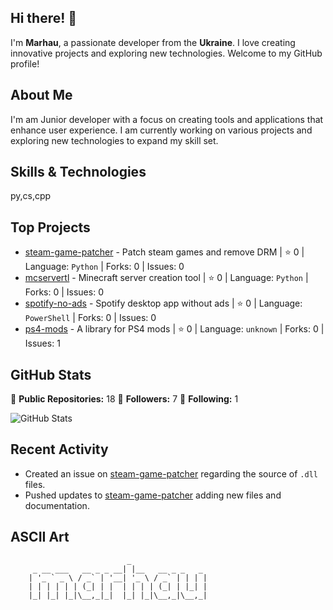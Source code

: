 ## Hi there! 👋

I'm **Marhau**, a passionate developer from the **Ukraine**. I love creating innovative projects and exploring new technologies. Welcome to my GitHub profile!

## About Me

I'm am Junior developer with a focus on creating tools and applications that enhance user experience. I am currently working on various projects and exploring new technologies to expand my skill set.

## Skills & Technologies

py,cs,cpp

## Top Projects

- [steam-game-patcher](https://github.com/marhau-dev/steam-game-patcher) - Patch steam games and remove DRM | ⭐ 0 | Language: `Python` | Forks: 0 | Issues: 0
- [mcservertl](https://github.com/marhau-dev/mcservertl) - Minecraft server creation tool | ⭐ 0 | Language: `Python` | Forks: 0 | Issues: 0
- [spotify-no-ads](https://github.com/marhau-dev/spotify-no-ads) - Spotify desktop app without ads | ⭐ 0 | Language: `PowerShell` | Forks: 0 | Issues: 0
- [ps4-mods](https://github.com/marhau-dev/ps4-mods) - A library for PS4 mods | ⭐ 0 | Language: `unknown` | Forks: 0 | Issues: 1

## GitHub Stats

🌟 **Public Repositories:** 18
👥 **Followers:** 7
👣 **Following:** 1

![GitHub Stats](https://github-readme-stats.vercel.app/api?username=marhau-dev&show_icons=true&theme=radical)

## Recent Activity

- Created an issue on [steam-game-patcher](https://github.com/marhau-dev/steam-game-patcher/issues/1) regarding the source of `.dll` files.
- Pushed updates to [steam-game-patcher](https://github.com/marhau-dev/steam-game-patcher) adding new files and documentation.

## ASCII Art

```
                          _                                    
     _ __ ___   __ _ _ __| |__   __ _ _   _ 
    | '_ ` _ \ / _` | '__| '_ \ / _` | | | |
    | | | | | | (_| | |  | | | | (_| | |_| |
    |_| |_| |_|\__,_|_|  |_| |_|\__,_|\__,_|    
                                                                
```
